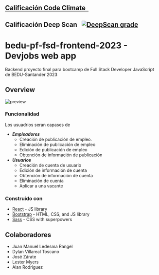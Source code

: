 ## [Calificación Code Climate &nbsp;](https://codeclimate.com/github/dylanson25/bedu-pf-fsd-frontend-2023)

## Calificación Deep Scan &nbsp; [![DeepScan grade](https://deepscan.io/api/teams/16820/projects/25575/branches/802141/badge/grade.svg)](https://deepscan.io/dashboard#view=project&tid=16820&pid=25575&bid=802141)

# bedu-pf-fsd-frontend-2023 - Devjobs web app

Backend proyecto final para bootcamp de Full Stack Developer JavaScript de BEDU-Santander 2023

## Overview
![preview](https://github.com/dylanson25/bedu-pf-fsd-frontend-2023/assets/54459436/6c167ac6-8b36-4fce-a9b2-412ac6ae41a2)
### Funcionalidad

Los usuadrios seran capases de

- ***Empleadores***
  - Creación de publicación de empleo.
  - Eliminación de publicación de empleo
  - Edición de publicación de empleo
  - Obtención de información de publicación
- ***Usuarios***
  - Creación de cuenta de usuario
  - Edición de información de cuenta
  - Obtención de información de cuenta
  - Eliminación de cuenta
  - Aplicar a una vacante


### Construido con

- [React](https://reactjs.org/) - JS library
- [Bootstrap](https://getbootstrap.com/) -  HTML, CSS, and JS library
- [Sass](https://sass-lang.com/) - CSS with superpowers

## Colaboradores
- Juan Manuel Ledesma Rangel
- Dylan Villareal Toscano
- José Zárate
- Lester Myers
- Alan Rodríguez

